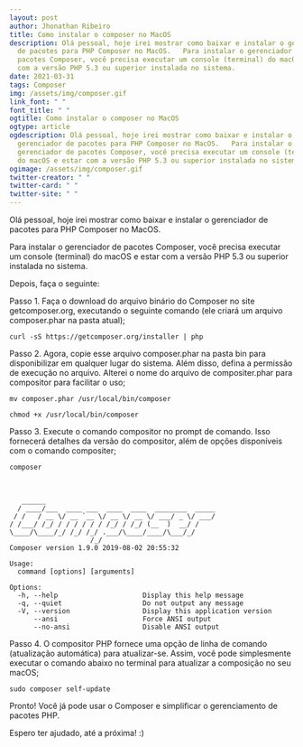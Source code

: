 ```yaml
---
layout: post
author: Jhonathan Ribeiro
title: Como instalar o composer no MacOS
description: Olá pessoal, hoje irei mostrar como baixar e instalar o gerenciador
  de pacotes para PHP Composer no MacOS.   Para instalar o gerenciador de
  pacotes Composer, você precisa executar um console (terminal) do macOS e estar
  com a versão PHP 5.3 ou superior instalada no sistema.
date: 2021-03-31
tags: Composer
img: /assets/img/composer.gif
link_font: " "
font_title: " "
ogtitle: Como instalar o composer no MacOS
ogtype: article
ogdescription: Olá pessoal, hoje irei mostrar como baixar e instalar o
  gerenciador de pacotes para PHP Composer no MacOS.   Para instalar o
  gerenciador de pacotes Composer, você precisa executar um console (terminal)
  do macOS e estar com a versão PHP 5.3 ou superior instalada no sistema.
ogimage: /assets/img/composer.gif
twitter-creator: " "
twitter-card: " "
twitter-site: " "
---
```

Olá pessoal, hoje irei mostrar como baixar e instalar o gerenciador de pacotes para PHP Composer no MacOS. 

Para instalar o gerenciador de pacotes Composer, você precisa executar um console (terminal) do macOS e estar com a versão PHP 5.3 ou superior instalada no sistema.

Depois, faça o seguinte:

Passo 1. Faça o download do arquivo binário do Composer no site getcomposer.org, executando o seguinte comando (ele criará um arquivo composer.phar na pasta atual);

`curl -sS https://getcomposer.org/installer | php`

Passo 2. Agora, copie esse arquivo composer.phar na pasta bin para disponibilizar em qualquer lugar do sistema. Além disso, defina a permissão de execução no arquivo. Alterei o nome do arquivo de compositer.phar para compositor para facilitar o uso;

`mv composer.phar /usr/local/bin/composer`

`chmod +x /usr/local/bin/composer`

Passo 3. Execute o comando compositor no prompt de comando. Isso fornecerá detalhes da versão do compositor, além de opções disponíveis com o comando compositer;

`composer`

 

```ags
   ______
  / ____/___  ____ ___  ____  ____  ________  _____
 / /   / __ \/ __ `__ \/ __ \/ __ \/ ___/ _ \/ ___/
/ /___/ /_/ / / / / / / /_/ / /_/ (__  )  __/ /
\____/\____/_/ /_/ /_/ .___/\____/____/\___/_/
                    /_/
Composer version 1.9.0 2019-08-02 20:55:32

Usage:
  command [options] [arguments]

Options:
  -h, --help                     Display this help message
  -q, --quiet                    Do not output any message
  -V, --version                  Display this application version
      --ansi                     Force ANSI output
      --no-ansi                  Disable ANSI output

```

Passo 4. O compositor PHP fornece uma opção de linha de comando (atualização automática) para atualizar-se. Assim, você pode simplesmente executar o comando abaixo no terminal para atualizar a composição no seu macOS;

`sudo composer self-update`

Pronto! Você já pode usar o Composer e simplificar o gerenciamento de pacotes PHP.

Espero ter ajudado, até a próxima! :)